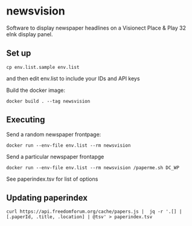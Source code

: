 # newsvision

Software to display newspaper headlines on a Visionect Place & Play 32 eInk display panel.

## Set up

```
cp env.list.sample env.list
```
and then edit env.list to include your IDs and API keys

Build the docker image:
```
docker build . --tag newsvision
```

## Executing

Send a random newspaper frontpage:
```
docker run --env-file env.list --rm newsvision
```

Send a particular newspaper frontapge
```
docker run --env-file env.list --rm newsvision /paperme.sh DC_WP
```

See paperindex.tsv for list of options

## Updating paperindex

`curl https://api.freedomforum.org/cache/papers.js |  jq -r '.[] | [.paperId, .title, .location] | @tsv' > paperindex.tsv`